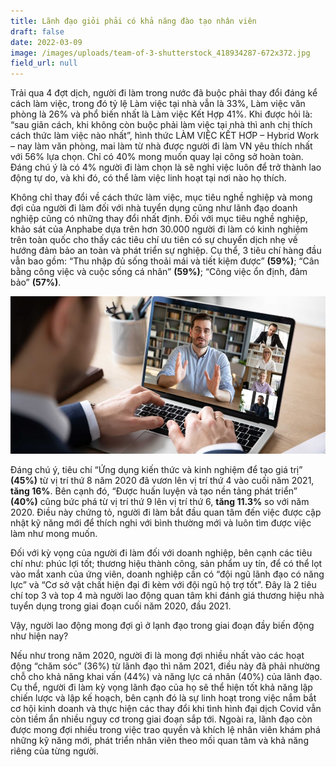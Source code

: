 ```yaml
---
title: Lãnh đạo giỏi phải có khả năng đào tạo nhân viên
draft: false
date: 2022-03-09
image: /images/uploads/team-of-3-shutterstock_418934287-672x372.jpg
field_url: null
---
```

Trải qua 4 đợt dịch, người đi làm trong nước đã buộc phải thay đổi đáng kể cách làm việc, trong đó tỷ lệ Làm việc tại nhà vẫn là 33%, Làm việc văn phòng là 26% và phổ biến nhất là Làm việc Kết Hợp 41%. Khi được hỏi là: “sau giãn cách, khi không còn buộc phải làm việc tại nhà thì anh chị thích cách thức làm việc nào nhất”, hình thức LÀM VIỆC KẾT HƠP – Hybrid Work – nay làm văn phòng, mai làm từ nhà được người đi làm VN yêu thích nhất với 56% lựa chọn. Chỉ có 40% mong muốn quay lại công sở hoàn toàn. Đáng chú ý là có 4% người đi làm chọn là sẽ nghỉ việc luôn để trở thành lao động tự do, và khi đó, có thể làm việc linh hoạt tại nơi nào họ thích. 

Không chỉ thay đổi về cách thức làm việc, mục tiêu nghề nghiệp và mong đợi của người đi làm đối với nhà tuyển dụng cũng như lãnh đạo doanh nghiệp cũng có những thay đổi nhất định. Đối với mục tiêu nghề nghiệp, khảo sát của Anphabe dựa trên hơn 30.000 người đi làm có kinh nghiệm trên toàn quốc cho thấy các tiêu chí ưu tiên có sự chuyển dịch nhẹ về hướng đảm bảo an toàn và phát triển sự nghiệp. Cụ thể, 3 tiêu chí hàng đầu vẫn bao gồm: “Thu nhập đủ sống thoải mái và tiết kiệm được” **(59%)**; “Cân bằng công việc và cuộc sống cá nhân” **(59%)**; “Công việc ổn định, đảm bảo” **(57%)**.

![online coaching](/images/uploads/online-meeting-small-scaled-1000x500.jpg "Đào tạo trực tuyến")

Đáng chú ý, tiêu chí “Ứng dụng kiến thức và kinh nghiệm để tạo giá trị” **(45%)** từ vị trí thứ 8 năm 2020 đã vươn lên vị trí thứ 4 vào cuối năm 2021, **tăng 16%**. Bên cạnh đó, “Được huấn luyện và tạo nền tảng phát triển” **(40%)** cũng bức phá từ vị trí thứ 9 lên vị trí thứ 6, **tăng 11.3%** so với năm 2020. Điều này chứng tỏ, người đi làm bắt đầu quan tâm đến việc được cập nhật kỹ năng mới để thích nghi với bình thường mới và luôn tìm được việc làm như mong muốn.

Đối với kỳ vọng của người đi làm đối với doanh nghiệp, bên cạnh các tiêu chí như: phúc lợi tốt; thương hiệu thành công, sản phẩm uy tín, để có thể lọt vào mắt xanh của ứng viên, doanh nghiệp cần có “đội ngũ lãnh đạo có năng lực” và “Cơ sở vật chất hiện đại đi kèm với đội ngũ hộ trợ tốt”. Đây là 2 tiêu chí top 3 và top 4 mà người lao động quan tâm khi đánh giá thương hiệu nhà tuyển dụng trong giai đoạn cuối năm 2020, đầu 2021. 

Vậy, người lao động mong đợi gì ở lạnh đạo trong giai đoạn đầy biến động như hiện nay? 

Nếu như trong năm 2020, người đi là mong đợi nhiều nhất vào các hoạt động “chăm sóc” (36%) từ lãnh đạo thì năm 2021, điều này đã phải nhường chỗ cho khả năng khai vấn (44%) và năng lực cá nhân (40%) của lãnh đạo. Cụ thể, người đi làm kỳ vọng lãnh đạo của họ sẽ thể hiện tốt khả năng lập chiến lược và lập kế hoạch, bên cạnh đó là sự linh hoạt trong việc nắm bắt cơ hội kinh doanh và thực hiện các thay đổi khi tình hình đại dịch Covid vẫn còn tiềm ẩn nhiều nguy cơ trong giai đoạn sắp tới. Ngoài ra, lãnh đạo còn được mong đợi nhiều trong việc trao quyền và khích lệ nhân viên khám phá những kỹ năng mới, phát triển nhân viên theo mối quan tâm và khả năng riêng của từng người.